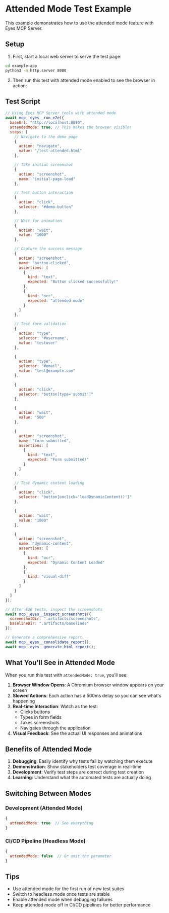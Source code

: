 # Attended Mode Test Example

This example demonstrates how to use the attended mode feature with Eyes MCP Server.

## Setup

1. First, start a local web server to serve the test page:
```bash
cd example-app
python3 -m http.server 8080
```

2. Then run this test with attended mode enabled to see the browser in action:

## Test Script

```javascript
// Using Eyes MCP Server tools with attended mode
await mcp__eyes__run_e2e({
  baseUrl: "http://localhost:8080",
  attendedMode: true, // This makes the browser visible!
  steps: [
    // Navigate to the demo page
    {
      action: "navigate",
      value: "/test-attended.html"
    },

    // Take initial screenshot
    {
      action: "screenshot",
      name: "initial-page-load"
    },

    // Test button interaction
    {
      action: "click",
      selector: "#demo-button"
    },

    // Wait for animation
    {
      action: "wait",
      value: "1000"
    },

    // Capture the success message
    {
      action: "screenshot",
      name: "button-clicked",
      assertions: [
        {
          kind: "text",
          expected: "Button clicked successfully!"
        },
        {
          kind: "ocr",
          expected: "attended mode"
        }
      ]
    },

    // Test form validation
    {
      action: "type",
      selector: "#username",
      value: "testuser"
    },

    {
      action: "type",
      selector: "#email",
      value: "test@example.com"
    },

    {
      action: "click",
      selector: "button[type='submit']"
    },

    {
      action: "wait",
      value: "500"
    },

    {
      action: "screenshot",
      name: "form-submitted",
      assertions: [
        {
          kind: "text",
          expected: "Form submitted!"
        }
      ]
    },

    // Test dynamic content loading
    {
      action: "click",
      selector: "button[onclick='loadDynamicContent()']"
    },

    {
      action: "wait",
      value: "1000"
    },

    {
      action: "screenshot",
      name: "dynamic-content",
      assertions: [
        {
          kind: "ocr",
          expected: "Dynamic Content Loaded"
        },
        {
          kind: "visual-diff"
        }
      ]
    }
  ]
});

// After E2E tests, inspect the screenshots
await mcp__eyes__inspect_screenshots({
  screenshotDir: ".artifacts/screenshots",
  baselineDir: ".artifacts/baselines"
});

// Generate a comprehensive report
await mcp__eyes__consolidate_report();
await mcp__eyes__generate_html_report();
```

## What You'll See in Attended Mode

When you run this test with `attendedMode: true`, you'll see:

1. **Browser Window Opens**: A Chromium browser window appears on your screen
2. **Slowed Actions**: Each action has a 500ms delay so you can see what's happening
3. **Real-time Interaction**: Watch as the test:
   - Clicks buttons
   - Types in form fields
   - Takes screenshots
   - Navigates through the application
4. **Visual Feedback**: See the actual UI responses and animations

## Benefits of Attended Mode

1. **Debugging**: Easily identify why tests fail by watching them execute
2. **Demonstration**: Show stakeholders test coverage in real-time
3. **Development**: Verify test steps are correct during test creation
4. **Learning**: Understand what the automated tests are actually doing

## Switching Between Modes

### Development (Attended Mode)
```javascript
{
  attendedMode: true  // See everything
}
```

### CI/CD Pipeline (Headless Mode)
```javascript
{
  attendedMode: false  // Or omit the parameter
}
```

## Tips

- Use attended mode for the first run of new test suites
- Switch to headless mode once tests are stable
- Enable attended mode when debugging failures
- Keep attended mode off in CI/CD pipelines for better performance